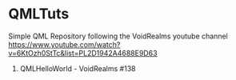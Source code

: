 # QMLTuts
Simple QML Repository following the VoidRealms youtube channel
https://www.youtube.com/watch?v=6KtOzh0StTc&list=PL2D1942A4688E9D63

1) QMLHelloWorld - VoidRealms #138
